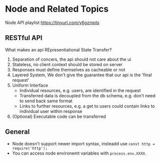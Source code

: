 # Node and Related Topics

Node API playlist https://tinyurl.com/y6gzmpts 

## RESTful API

What makes an api REpresentiational State Transfer?

1. Separation of concers, the api should not care about the ui
2. Stateless, no client context should be stored on server
3. Responses must define themselves as cacheable or not
4. Layered System, We don't give the guarantee that our api is the 'final request'
5. Uniform Interface
    - Individual resources, e.g. users, are identified in the request
    - Transferred data is decoupled from the db schema, e.g. don't need to send back same format
    - Links to further resources, e.g. a get to users could contain links to individual user within response
6. (Optional) Executable code can be transferred

## General 

- Node doesn't support newer import syntax, insteadd use `const http = require('http');`
- You can access node environemt variables with `process.env.XXXX`.
